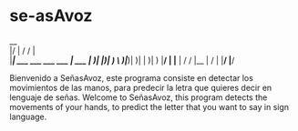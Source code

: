# se-asAvoz

  __                                        
|/  | /                          /    |     
|___|   ___  ___       ___  ___    ___| ___ 
|   )| |___)|   ) \  )|___)|   )| |   )|   )
|__/ | |__  |  /   \/ |__  |  / | |__/ |__/ 
                                            
 
                                                                                                    
Bienvenido a SeñasAvoz, este programa consiste en detectar los movimientos de las manos, para predecir la letra que quieres decir en lenguaje de señas.
Welcome to SeñasAvoz, this program detects the movements of your hands, to predict the letter that you want to say in sign language.
